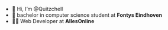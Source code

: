 - 👋 Hi, I’m @Quitzchell
- 🌱 bachelor in computer science student at **Fontys Eindhoven**
- 👩‍🏭 Web Developer at **AllesOnline**

<!---
Quitzchell/Quitzchell is a ✨ special ✨ repository because its `README.md` (this file) appears on your GitHub profile.
You can click the Preview link to take a look at your changes.
--->
